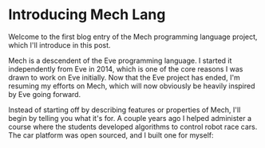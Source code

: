 # Introducing Mech Lang

Welcome to the first blog entry of the Mech programming language project, which I'll introduce in this post.

Mech is a descendent of the Eve programming language. I started it independently from Eve in 2014, which is one of the core reasons I was drawn to work on Eve initially. Now that the Eve project has ended, I'm resuming my efforts on Mech, which will now obviously be heavily inspired by Eve going forward.

Instead of starting off by describing features or properties of Mech, I'll begin by telling you what it's for. A couple years ago I helped administer a course where the students developed algorithms to control robot race cars. The car platform was open sourced, and I built one for myself:






 